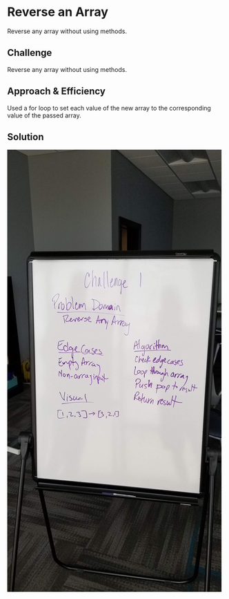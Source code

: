 # Reverse an Array
Reverse any array without using methods.

## Challenge
Reverse any array without using methods.

## Approach & Efficiency
Used a for loop to set each value of the new array to the corresponding value of the passed array.

## Solution
![Whiteboard](../../assets/array_reverse.jpg)